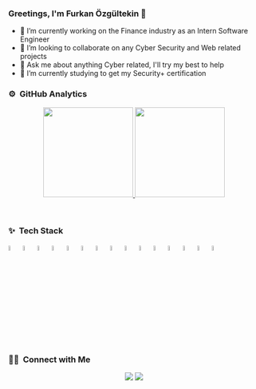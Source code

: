 ### Greetings, I'm  Furkan Özgültekin 👋

- 🔭 I’m currently working on the Finance industry as an Intern Software Engineer
- 👯 I’m looking to collaborate on any Cyber Security and Web related projects
- 💬 Ask me about anything Cyber related, I'll try my best to help
- 🌱 I’m currently studying to get my Security+ certification

<!--
**furknozg/furknozg** is a ✨ _special_ ✨ repository because its `README.md` (this file) appears on your GitHub profile.

Here are some ideas to get you started:

- 🔭 I’m currently working on ...
- 🌱 I’m currently learning ...
- 👯 I’m looking to collaborate on ...
- 🤔 I’m looking for help with ...
- 💬 Ask me about ...
- 📫 How to reach me: ...
- 😄 Pronouns: ...
- ⚡ Fun fact: ...
-->

### ⚙️ &nbsp;GitHub Analytics
<p align="center">
  <a href="https://github.com/furknozg">
     <img height="180em" src="https://github-readme-stats-eight-theta.vercel.app/api?username=furknozg&show_icons=true&theme=algolia&include_all_commits=true&count_private=true"/>
      <img height="180em" src="https://github-readme-stats-eight-theta.vercel.app/api/top-langs/?username=furknozg&layout=compact&langs_count=8&theme=algolia"/>
  </a>
</p>

<br>

### ✨  &nbsp;Tech Stack
<p padding-left="20px">
       <img width="5%" height="auto" src="https://user-images.githubusercontent.com/25181517/183897015-94a058a6-b86e-4e42-a37f-bf92061753e5.png"/>
       <img width="5%" height="auto" src="https://user-images.githubusercontent.com/25181517/117448124-a2da9800-af3e-11eb-85d2-bd1b69b65603.png"/>
       <img width="5%" height="auto" src="https://user-images.githubusercontent.com/25181517/202896760-337261ed-ee92-4979-84c4-d4b829c7355d.png"/>
       <img  width="5%" height="auto"  src="https://user-images.githubusercontent.com/25181517/183890598-19a0ac2d-e88a-4005-a8df-1ee36782fde1.png"/>
       <img  width="5%" height="auto"  src="https://github.com/marwin1991/profile-technology-icons/assets/62091613/9bf5650b-e534-4eae-8a26-8379d076f3b4"/>
       <img  width="5%" height="auto"  src="https://user-images.githubusercontent.com/25181517/183859966-a3462d8d-1bc7-4880-b353-e2cbed900ed6.png"/>
       <img  width="5%" height="auto"  src="https://user-images.githubusercontent.com/25181517/192149581-88194d20-1a37-4be8-8801-5dc0017ffbbe.png"/>
       <img  width="5%" height="auto"  src="https://user-images.githubusercontent.com/25181517/121405754-b4f48f80-c95d-11eb-8893-fc325bde617f.png"/>
       <img  width="5%" height="auto"  src="https://user-images.githubusercontent.com/25181517/117208740-bfb78400-adf5-11eb-97bb-09072b6bedfc.png"/>
      <img  width="5%" height="auto"  src="https://user-images.githubusercontent.com/25181517/182884177-d48a8579-2cd0-447a-b9a6-ffc7cb02560e.png"/>
      <img  width="5%" height="auto"  src="https://user-images.githubusercontent.com/25181517/117207330-263ba280-adf4-11eb-9b97-0ac5b40bc3be.png"/>
      <img  width="5%" height="auto"  src="https://user-images.githubusercontent.com/25181517/182534006-037f08b5-8e7b-4e5f-96b6-5d2a5558fa85.png"/>
      <img  width="5%" height="auto"  src="https://user-images.githubusercontent.com/25181517/183911544-95ad6ba7-09bf-4040-ac44-0adafedb9616.png"/>
      <img  width="5%" height="auto"  src="https://user-images.githubusercontent.com/25181517/183911547-990692bc-8411-4878-99a0-43506cdb69cf.png"/>
      <img width="5%" height="auto" src="https://cdn.simpleicons.org/threedotjs/white"
  
</p>


### 🤝🏻 &nbsp;Connect with Me

<p align="center">
<a href="https://linkedin.com/in/furkan-özgültekin-367936199/"><img src="https://img.shields.io/badge/-Furkan%20Özgültekin-0077B5?style=flat&logo=Linkedin&logoColor=white"/></a>
<a href="mailto:furkanozgultekin@gmail.com"><img src="https://img.shields.io/badge/-furkanozgultekin@gmail.com-D14836?style=flat&logo=Gmail&logoColor=white"/></a>
